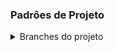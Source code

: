 ### Padrôes de Projeto
<details>
  <summary>Branches do projeto</summary>
  <br />

```
feature (novas funcionalides)
```
```
fix (correção de bugs)
```
```
hotflix (correção de bugs na produção)
```
```
release (ajustes finais, correção de bugs antes de mesclar na produção)
```
</details>

